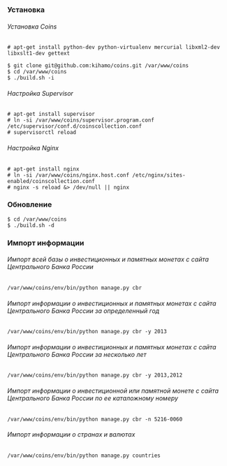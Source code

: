 ### Установка
###### Установка Coins
    # apt-get install python-dev python-virtualenv mercurial libxml2-dev libxslt1-dev gettext

    $ git clone git@github.com:kihamo/coins.git /var/www/coins
    $ cd /var/www/coins
    $ ./build.sh -i

###### Настройка Supervisor
    # apt-get install supervisor
    # ln -si /var/www/coins/supervisor.program.conf /etc/supervisor/conf.d/coinscollection.conf
    # supervisorctl reload

###### Настройка Nginx
    # apt-get install nginx
    # ln -si /var/www/coins/nginx.host.conf /etc/nginx/sites-enabled/coinscollection.conf
    # nginx -s reload &> /dev/null || nginx

### Обновление
    $ cd /var/www/coins
    $ ./build.sh -d

### Импорт информации
###### Импорт всей базы о инвестиционных и памятных монетах с сайта Центрального Банка России
    /var/www/coins/env/bin/python manage.py cbr

###### Импорт информации о инвестиционных и памятных монетах с сайта Центрального Банка России за определенный год
    /var/www/coins/env/bin/python manage.py cbr -y 2013

###### Импорт информации о инвестиционных и памятных монетах с сайта Центрального Банка России за несколько лет
    /var/www/coins/env/bin/python manage.py cbr -y 2013,2012

###### Импорт информации о инвестиционной или памятной монете с сайта Центрального Банка России по ее каталожному номеру
    /var/www/coins/env/bin/python manage.py cbr -n 5216-0060

###### Импорт информации о странах и валютах
    /var/www/coins/env/bin/python manage.py countries
